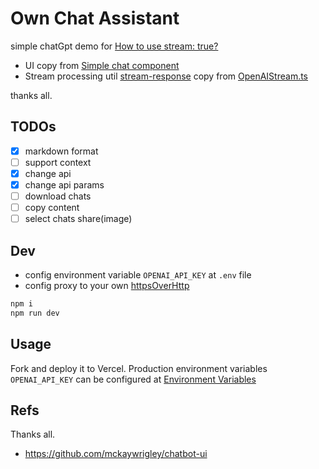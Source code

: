 # Own Chat Assistant

simple chatGpt demo for [How to use stream: true?](https://github.com/openai/openai-node/issues/18)

- UI copy from [Simple chat component](https://tailwindcomponents.com/component/chat)
- Stream processing util [stream-response](./src/utils/stream-response.util.ts) copy from [OpenAIStream.ts](https://github.com/shengxinjing/email-helper)

thanks all.

## TODOs

- [x] markdown format
- [ ] support context
- [x] change api
- [x] change api params
- [ ] download chats
- [ ] copy content
- [ ] select chats share(image)

## Dev

- config environment variable `OPENAI_API_KEY` at `.env` file
- config proxy to your own [httpsOverHttp](./src/app/api/hello/route.ts#L5-L10)

```bash
npm i
npm run dev
```

## Usage

Fork and deploy it to Vercel.
Production environment variables `OPENAI_API_KEY` can be configured at [Environment Variables](https://vercel.com/docs/concepts/projects/environment-variables)


## Refs
Thanks all.
- https://github.com/mckaywrigley/chatbot-ui
